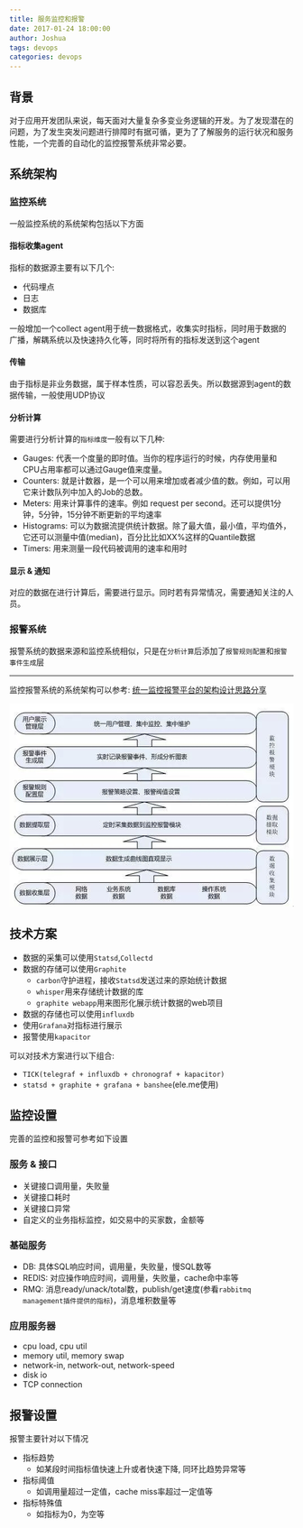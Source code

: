 ```yaml
---
title: 服务监控和报警
date: 2017-01-24 18:00:00
author: Joshua
tags: devops
categories: devops
---
```


## 背景

对于应用开发团队来说，每天面对大量复杂多变业务逻辑的开发。为了发现潜在的问题，为了发生突发问题进行排障时有据可循，更为了了解服务的运行状况和服务性能，一个完善的自动化的监控报警系统非常必要。

## 系统架构

### 监控系统

一般监控系统的系统架构包括以下方面

#### 指标收集agent

指标的数据源主要有以下几个:

- 代码埋点
- 日志
- 数据库

一般增加一个collect agent用于统一数据格式，收集实时指标，同时用于数据的广播，解耦系统以及快速持久化等，同时将所有的指标发送到这个agent

#### 传输

由于指标是非业务数据，属于样本性质，可以容忍丢失。所以数据源到agent的数据传输，一般使用UDP协议

#### 分析计算

需要进行分析计算的`指标维度`一般有以下几种:

- Gauges: 代表一个度量的即时值。当你的程序运行的时候，内存使用量和CPU占用率都可以通过Gauge值来度量。 
- Counters: 就是计数器，是一个可以用来增加或者减少值的数。例如，可以用它来计数队列中加入的Job的总数。
- Meters: 用来计算事件的速率。例如 request per second。还可以提供1分钟，5分钟，15分钟不断更新的平均速率
- Histograms: 可以为数据流提供统计数据。除了最大值，最小值，平均值外，它还可以测量中值(median)，百分比比如XX%这样的Quantile数据
- Timers: 用来测量一段代码被调用的速率和用时

#### 显示 & 通知

对应的数据在进行计算后，需要进行显示。同时若有异常情况，需要通知关注的人员。

### 报警系统

报警系统的数据来源和监控系统相似，只是在`分析计算`后添加了`报警规则配置`和`报警事件生成`层

-----
监控报警系统的系统架构可以参考: [统一监控报警平台的架构设计思路分享](http://os.51cto.com/art/201603/507858.htm)

![arch.jpg](monitoring_and_alerting/arch.jpg)

## 技术方案

- 数据的采集可以使用`Statsd`,`Collectd`
- 数据的存储可以使用`Graphite`
	- `carbon`守护进程，接收`Statsd`发送过来的原始统计数据
	- `whisper`用来存储统计数据的库
	- `graphite webapp`用来图形化展示统计数据的web项目
- 数据的存储也可以使用`influxdb` 
- 使用`Grafana`对指标进行展示  
- 报警使用`kapacitor`

可以对技术方案进行以下组合:

- `TICK(telegraf + influxdb + chronograf + kapacitor)`
- `statsd + graphite + grafana + banshee`(ele.me使用)

## 监控设置

完善的监控和报警可参考如下设置

### 服务 & 接口

- 关键接口调用量，失败量
- 关键接口耗时
- 关键接口异常
- 自定义的业务指标监控，如交易中的买家数，金额等

### 基础服务

- DB: 具体SQL响应时间，调用量，失败量，慢SQL数等
- REDIS: 对应操作响应时间，调用量，失败量，cache命中率等
- RMQ: 消息ready/unack/total数，publish/get速度(参看`rabbitmq management插件提供的指标`)，消息堆积数量等

### 应用服务器

- cpu load, cpu util
- memory util, memory swap
- network-in, network-out, network-speed
- disk io
- TCP connection

## 报警设置

报警主要针对以下情况

- 指标趋势
	- 如某段时间指标值快速上升或者快速下降, 同环比趋势异常等
- 指标阈值
	- 如调用量超过一定值，cache miss率超过一定值等 
- 指标特殊值
	- 如指标为0，为空等 